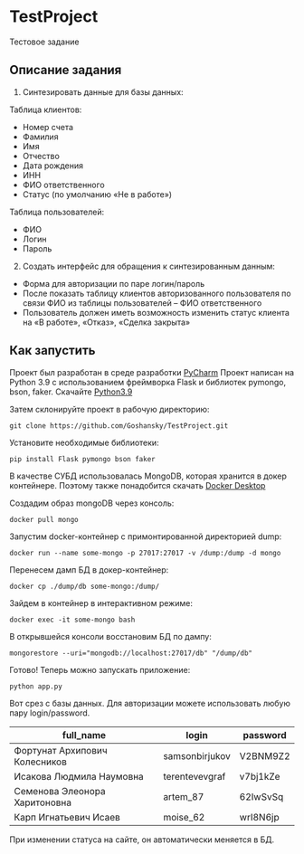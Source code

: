# TestProject
Тестовое задание

## Описание задания
1. Синтезировать данные для базы данных:

Таблица клиентов:
- Номер счета
- Фамилия
- Имя
- Отчество
- Дата рождения
- ИНН
- ФИО ответственного
- Статус (по умолчанию «Не в работе»)

Таблица пользователей:
- ФИО
- Логин
- Пароль

2. Создать интерфейс для обращения к синтезированным данным:
- Форма для авторизации по паре логин/пароль
- После показать таблицу клиентов авторизованного пользователя по связи ФИО из таблицы пользователей – ФИО ответственного
- Пользователь должен иметь возможность изменить статус клиента на «В работе», «Отказ», «Сделка закрыта»


## Как запустить
Проект был разработан в среде разработки [PyCharm](https://www.jetbrains.com/ru-ru/pycharm/)
Проект написан на Python 3.9 c использованием фреймворка Flask и библиотек pymongo, bson, faker.
Скачайте [Python3.9](https://www.python.org/downloads/release/python-390/)

Затем склонируйте проект в рабочую директорию:
```git
git clone https://github.com/Goshansky/TestProject.git
```
Установите необходимые библиотеки:
```python
pip install Flask pymongo bson faker
```
В качестве СУБД использовалась MongoDB, которая хранится в докер контейнере.
Поэтому также понадобится скачать [Docker Desktop](https://www.docker.com/products/docker-desktop/)

Создадим образ mongoDB через консоль:
```
docker pull mongo
```
Запустим docker-контейнер с примонтированной директорией dump:
```
docker run --name some-mongo -p 27017:27017 -v /dump:/dump -d mongo
```
Перенесем дамп БД в докер-контейнер:
```
docker cp ./dump/db some-mongo:/dump/
```
Зайдем в контейнер в интерактивном режиме:
```
docker exec -it some-mongo bash
```
В открывшейся консоли восстановим БД по дампу:
```
mongorestore --uri="mongodb://localhost:27017/db" "/dump/db"
```
Готово!
Теперь можно запускать приложение:
```
python app.py
```
Вот срез с базы данных. Для авторизации можете использовать любую пару login/password.

| full_name | login | password |
| -------- | -------- | -------- |
| Фортунат Архипович Колесников  | samsonbirjukov  | V2BNM9Z2  |
| Исакова Людмила Наумовна  | terentevevgraf  | v7bj1kZe  |
| Семенова Элеонора Харитоновна  | artem_87  | 62IwSvSq  |
| Карп Игнатьевич Исаев  | moise_62  | wrI8N6jp  |

При изменении статуса на сайте, он автоматически меняется в БД.
